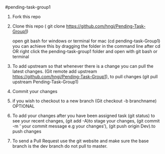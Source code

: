 #pending-task-group1
1. Fork this repo

2. Clone this repo ( git clone https://github.com/hngi/Pending-Task-Group1)

   open git bash for windows or terminal for mac (cd pending-task-Group1) you can achieve this by dragging the folder in the      command line after cd OR right click the pending-task-group1 folder and open with git bash or terminal 

3. To add upstream so that whenever there is a change you can pull the latest changes. (Git remote add upstream https://github.com/hngi/Pending-Task-Group1), to pull changes (git pull upstream Pending-Task-Group1)
4. Commit your changes 
5. if you wish to checkout to a new branch (Git checkout -b branchname) OPTIONAL
6. To add your changes after you have been assigned task (git status) to see your recent changes, (git add -A)to stage your changes, (git commit -m ‘ your commit message e.g your changes’), (git push origin Dev).to push changes
7. To send a Pull Request use the git website and make sure the base branch is the dev branch do not pull to master.
